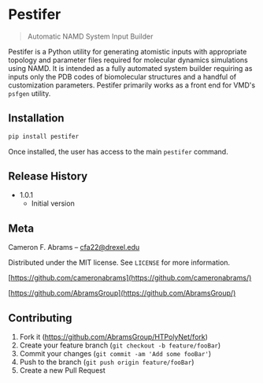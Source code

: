 # Pestifer
> Automatic NAMD System Input Builder

Pestifer is a Python utility for generating atomistic inputs with appropriate topology and parameter files required for molecular dynamics simulations using NAMD.  It is intended as a fully automated system builder requiring as inputs only the PDB codes of biomolecular structures and a handful of customization parameters.  Pestifer primarily works as a front end for VMD's `psfgen` utility.

## Installation

```bash
pip install pestifer
```

Once installed, the user has access to the main `pestifer` command.

## Release History

* 1.0.1
    * Initial version

## Meta

Cameron F. Abrams – cfa22@drexel.edu

Distributed under the MIT license. See ``LICENSE`` for more information.

[https://github.com/cameronabrams](https://github.com/cameronabrams/)

[https://github.com/AbramsGroup](https://github.com/AbramsGroup/)

## Contributing

1. Fork it (<https://github.com/AbramsGroup/HTPolyNet/fork>)
2. Create your feature branch (`git checkout -b feature/fooBar`)
3. Commit your changes (`git commit -am 'Add some fooBar'`)
4. Push to the branch (`git push origin feature/fooBar`)
5. Create a new Pull Request

